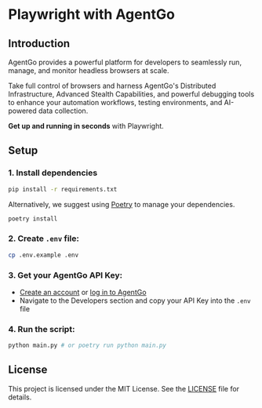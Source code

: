 # Playwright with AgentGo

## Introduction

AgentGo provides a powerful platform for developers to seamlessly run, manage, and monitor headless browsers at scale.

Take full control of browsers and harness AgentGo's Distributed Infrastructure, Advanced Stealth Capabilities, and powerful debugging tools to enhance your automation workflows, testing environments, and AI-powered data collection.

**Get up and running in seconds** with Playwright.

## Setup

### 1. Install dependencies

```bash
pip install -r requirements.txt
```

Alternatively, we suggest using [Poetry](https://python-poetry.org/) to manage your dependencies.

```bash
poetry install
```

### 2. Create `.env` file:

```bash
cp .env.example .env
```

### 3. Get your AgentGo API Key:

- [Create an account](https://www.agentgo.dev/sign-up) or [log in to AgentGo](https://www.agentgo.dev/sign-in)
- Navigate to the Developers section and copy your API Key into the `.env` file

### 4. Run the script:

```bash
python main.py # or poetry run python main.py
```

## License

This project is licensed under the MIT License. See the [LICENSE](LICENSE) file for details.
